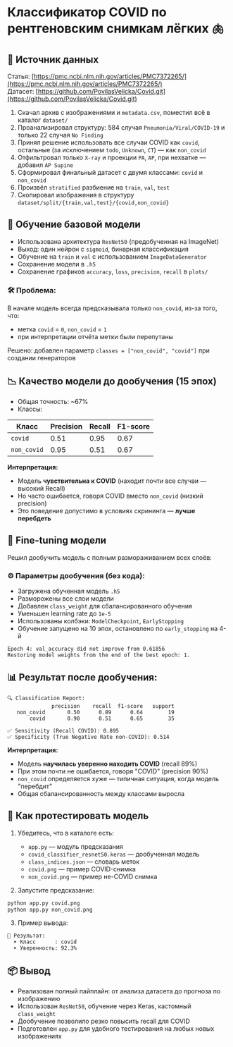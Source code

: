 # Классификатор COVID по рентгеновским снимкам лёгких 🫁

## 🔗 Источник данных

Статья: [https://pmc.ncbi.nlm.nih.gov/articles/PMC7372265/](https://pmc.ncbi.nlm.nih.gov/articles/PMC7372265/)  
Датасет: [https://github.com/PovilasVelicka/Covid.git](https://github.com/PovilasVelicka/Covid.git)

1. Скачал архив с изображениями и `metadata.csv`, поместил всё в каталог `dataset/`
2. Проанализировал структуру: 584 случая `Pneumonia/Viral/COVID-19` и только 22 случая `No Finding`
3. Принял решение использовать все случаи COVID как `covid`, остальные (за исключением `todo`, `Unknown`, `CT`) — как `non_covid`
4. Отфильтровал только `X-ray` и проекции `PA`, `AP`, при нехватке — добавил `AP Supine`
5. Сформировал финальный датасет с двумя классами: `covid` и `non_covid`
6. Произвёл `stratified` разбиение на `train`, `val`, `test`
7. Скопировал изображения в структуру `dataset/split/{train,val,test}/{covid,non_covid}`

## 🧠 Обучение базовой модели

- Использована архитектура `ResNet50` (предобученная на ImageNet)
- Выход: один нейрон с `sigmoid`, бинарная классификация
- Обучение на `train` и `val` с использованием `ImageDataGenerator`
- Сохранение модели в `.h5`
- Сохранение графиков `accuracy`, `loss`, `precision`, `recall` в `plots/`

### 🛠 Проблема:

В начале модель всегда предсказывала только `non_covid`, из-за того, что:
- метка `covid` = `0`, `non_covid` = `1`
- при интерпретации отчёта метки были перепутаны

Решено: добавлен параметр `classes = ["non_covid", "covid"]` при создании генераторов

## 📉 Качество модели до дообучения (15 эпох)

- Общая точность: ~67%
- Классы:

| Класс      | Precision | Recall | F1-score |
|------------|-----------|--------|----------|
| `covid`    | 0.51      | 0.95   | 0.67     |
| `non_covid` | 0.95     | 0.51   | 0.67     |

**Интерпретация:**
- Модель **чувствительна к COVID** (находит почти все случаи — высокий Recall)
- Но часто ошибается, говоря COVID вместо `non_covid` (низкий precision)
- Это поведение допустимо в условиях скрининга — **лучше перебдеть**

## 🔁 Fine-tuning модели

Решил дообучить модель с полным размораживанием всех слоёв:

### ⚙️ Параметры дообучения (без кода):

- Загружена обученная модель `.h5`
- Разморожены все слои модели
- Добавлен `class_weight` для сбалансированного обучения
- Уменьшен learning rate до `1e-5`
- Использованы колбэки: `ModelCheckpoint`, `EarlyStopping`
- Обучение запущено на 10 эпох, остановлено по `early_stopping` на 4-й

```
Epoch 4: val_accuracy did not improve from 0.61856  
Restoring model weights from the end of the best epoch: 1.
```

## 📊 Результат после дообучения:

```
🔍 Classification Report:
              precision    recall  f1-score   support
   non_covid       0.50      0.89      0.64        19
       covid       0.90      0.51      0.65        35

✅ Sensitivity (Recall COVID): 0.895  
✅ Specificity (True Negative Rate non-COVID): 0.514
```

**Интерпретация:**
- Модель **научилась уверенно находить COVID** (recall 89%)
- При этом почти не ошибается, говоря "COVID" (precision 90%)
- `non_covid` определяется хуже — типичная ситуация, когда модель "перебдит"
- Общая сбалансированность между классами выросла

## 🧪 Как протестировать модель

1. Убедитесь, что в каталоге есть:
   - `app.py` — модуль предсказания
   - `covid_classifier_resnet50.keras` — дообученная модель
   - `class_indices.json` — словарь меток
   - `covid.png` — пример COVID-снимка
   - `non_covid.png` — пример не-COVID снимка

2. Запустите предсказание:

```bash
python app.py covid.png
python app.py non_covid.png
```

3. Пример вывода:

```
🔎 Результат:
  ➤ Класс      : covid
  ➤ Уверенность: 92.3%
```

## 📦 Вывод

- Реализован полный пайплайн: от анализа датасета до прогноза по изображению
- Использован `ResNet50`, обучение через Keras, кастомный `class_weight`
- Дообучение позволило резко повысить recall для COVID
- Подготовлен `app.py` для удобного тестирования на любых новых изображениях
